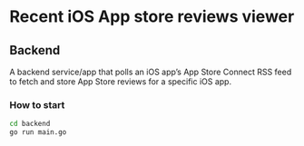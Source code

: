 # Recent iOS App store reviews viewer

## Backend
A backend service/app that polls an iOS app’s App Store Connect RSS feed to fetch and store App Store reviews for a specific iOS app.

### How to start
```bash
cd backend
go run main.go
```